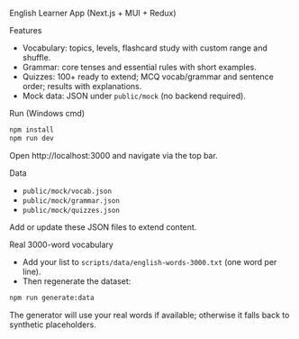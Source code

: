 English Learner App (Next.js + MUI + Redux)

Features

- Vocabulary: topics, levels, flashcard study with custom range and shuffle.
- Grammar: core tenses and essential rules with short examples.
- Quizzes: 100+ ready to extend; MCQ vocab/grammar and sentence order; results with explanations.
- Mock data: JSON under `public/mock` (no backend required).

Run (Windows cmd)

```cmd
npm install
npm run dev
```

Open http://localhost:3000 and navigate via the top bar.

Data

- `public/mock/vocab.json`
- `public/mock/grammar.json`
- `public/mock/quizzes.json`

Add or update these JSON files to extend content.

Real 3000-word vocabulary

- Add your list to `scripts/data/english-words-3000.txt` (one word per line).
- Then regenerate the dataset:

```cmd
npm run generate:data
```

The generator will use your real words if available; otherwise it falls back to synthetic placeholders.
